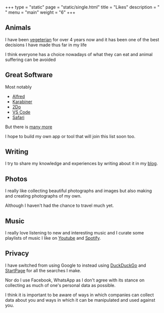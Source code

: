+++
type = "static"
page = "static/single.html"
title = "Likes"
description = " "
menu = "main"
weight = "6"
+++

## Animals

I have been [vegeterian](https://learn-anything.xyz/philosophy/ethics/veganism) for over 4 years now and it has been one of the best decisions I have made thus far in my life

I think everyone has a choice nowadays of what they can eat and animal suffering can be avoided

## Great Software

Most notably

- [Alfred](https://www.alfredapp.com/)
- [Karabiner](https://pqrs.org/osx/karabiner/)
- [2Do](https://www.2doapp.com/)
- [VS Code](https://github.com/Microsoft/vscode)
- [Safari](http://www.wikiwand.com/en/Safari_(web_browser))

But there is [many more](https://github.com/nikitavoloboev/my-mac-os)

I hope to build my own app or tool that will join this list soon too.

## Writing

I try to share my knowledge and experiences by writing about it in my [blog](https://medium.com/@NikitaVoloboev).

## Photos

I really like collecting beautiful photographs and images but also making and creating photographs of my own.

Although I haven't had the chance to travel much yet.

## Music

I really love listening to new and interesting music and I curate some playlists of music I like on [Youtube](https://www.youtube.com/playlist?list=PL0nGxteCFLXYA1fsLmlWzY0Tyoo3c7tF-) and [Spotify](https://open.spotify.com/user/nikitavoloboev).
## Privacy

I have switched from using Google to instead using [DuckDuckGo](https://duckduckgo.com) and [StartPage](https://www.startpage.com) for all the searches I make.

Nor do I use Facebook, WhatsApp as I don't agree with its stance on collecting as much of one's personal data as possible.

I think it is important to be aware of ways in which companies can collect data about you and ways in which it can be manipulated and used against you.